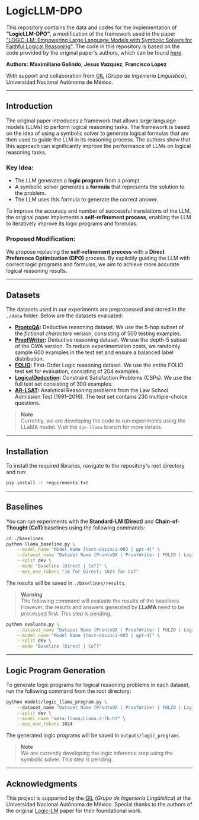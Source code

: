 # LogicLLM-DPO

This repository contains the data and codes for the implementation of **"LogicLLM-DPO"**, a modification of the framework used in the paper ["LOGIC-LM: Empowering Large Language Models with Symbolic Solvers for Faithful Logical Reasoning"](https://arxiv.org/abs/2305.12295). The code in this repository is based on the code provided by the original paper's authors, which can be found [here](https://github.com/teacherpeterpan/Logic-LLM/tree/main).

**Authors:** **Maximiliano Galindo**, **Jesus Vazquez**, **Francisco Lopez**

With support and collaboration from [GIL](https://linktr.ee/gil_unam) (*Grupo de Ingeniería Lingüística*), Universidad Nacional Autónoma de México.

---

## Introduction

The original paper introduces a framework that allows large language models (LLMs) to perform logical reasoning tasks. The framework is based on the idea of using a symbolic solver to generate logical formulas that are then used to guide the LLM in its reasoning process. The authors show that this approach can significantly improve the performance of LLMs on logical reasoning tasks.

### Key Idea:
- The LLM generates a **logic program** from a prompt.
- A symbolic solver generates a **formula** that represents the solution to the problem.
- The LLM uses this formula to generate the correct answer.

To improve the accuracy and number of successful translations of the LLM, the original paper implements a **self-refinement process**, enabling the LLM to iteratively improve its logic programs and formulas.

### Proposed Modification:
We propose replacing the **self-refinement process** with a **Direct Preference Optimization (DPO)** process. By explicitly guiding the LLM with correct logic programs and formulas, we aim to achieve more accurate logical reasoning results.

---

## Datasets

The datasets used in our experiments are preprocessed and stored in the `./data` folder. Below are the datasets evaluated:

- **[ProntoQA](https://github.com/asaparov/prontoqa):**
  Deductive reasoning dataset. We use the 5-hop subset of the *fictional characters* version, consisting of 500 testing examples.
- **[ProofWriter](https://allenai.org/data/proofwriter):**
  Deductive reasoning dataset. We use the depth-5 subset of the OWA version. To reduce experimentation costs, we randomly sample 600 examples in the test set and ensure a balanced label distribution.
- **[FOLIO](https://github.com/Yale-LILY/FOLIO):**
  First-Order Logic reasoning dataset. We use the entire FOLIO test set for evaluation, consisting of 204 examples.
- **[LogicalDeduction](https://github.com/google/BIG-bench/tree/main/bigbench/benchmark_tasks/logical_deduction):**
  Constraint Satisfaction Problems (CSPs). We use the full test set consisting of 300 examples.
- **[AR-LSAT](https://github.com/zhongwanjun/AR-LSAT):**
  Analytical Reasoning problems from the Law School Admission Test (1991–2016). The test set contains 230 multiple-choice questions.

> **Note**  
> Currently, we are developing the code to run experiments using the LLaMA model. Visit the `dpo-llama` branch for more details.

---

## Installation

To install the required libraries, navigate to the repository's root directory and run:

```bash
pip install -r requirements.txt
```

---

## Baselines

You can run experiments with the **Standard-LM (Direct)** and **Chain-of-Thought (CoT)** baselines using the following commands:

```bash
cd ./baselines
python llama_baseline.py \
    --model_name "Model Name [text-davinci-003 | gpt-4]" \
    --dataset_name "Dataset Name [ProntoQA | ProofWriter | FOLIO | LogicalDeduction ｜ AR-LSAT]" \
    --split dev \
    --mode "Baseline [Direct | CoT]" \
    --max_new_tokens "16 for Direct; 1024 for CoT"
```

The results will be saved in `./baselines/results`.

> **Warning**  
> The following command will evaluate the results of the baselines. However, the results and answers generated by **LLaMA** need to be processed first. This step is pending.

```bash
python evaluate.py \
    --dataset_name "Dataset Name [ProntoQA | ProofWriter | FOLIO | LogicalDeduction ｜ AR-LSAT]" \
    --model_name "Model Name [text-davinci-003 | gpt-4]" \
    --split dev \
    --mode "Baseline [Direct | CoT]"
```

---

## Logic Program Generation

To generate logic programs for logical reasoning problems in each dataset, run the following command from the root directory:

```bash
python models/logic_llama_program.py \                
    --dataset_name "Dataset Name [ProntoQA | ProofWriter | FOLIO | LogicalDeduction ｜ AR-LSAT]" \
    --split dev \
    --model_name "meta-llama/Llama-2-7b-hf" \
    --max_new_tokens 1024
```

The generated logic programs will be saved in `outputs/logic_programs`.

> **Note**  
> We are currently developing the logic inference step using the symbolic solver. This step is pending.

---

## Acknowledgments

This project is supported by the [GIL](https://www.facebook.com/ingenieriaLinguistica/?locale=es_LA) (*Grupo de Ingeniería Lingüística*) at the Universidad Nacional Autónoma de México. Special thanks to the authors of the original [Logic-LM](https://arxiv.org/abs/2305.12295) paper for their foundational work.
